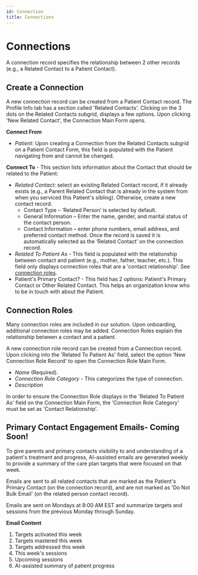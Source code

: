 ```yaml
---
id: Connection
title: Connections
---
```


# Connections
A connection record specifies the relationship between 2 other records (e.g., a Related Contact to a Patient Contact).

## Create a Connection

A new connection record can be created from a Patient Contact record. The Profile Info tab has a section called 'Related Contacts'. Clicking on the 3 dots on the Related Contacts subgrid, displays a few options. Upon clicking 'New Related Contact', the Connection Main Form opens.

**Connect From**
- *Patient*: Upon creating a Connection from the Related Contacts subgrid on a Patient Contact Form, this field is populated with the Patient navigating from and cannot be changed. 

**Connect To** - This section lists information about the Contact that should be related to the Patient:
- *Related Contact*: select an existing Related Contact record, if it already exists (e.g., a Parent Related Contact that is already in the system from when you serviced this Patient's sibling). Otherwise, create a new contact record.
    - Contact Type – ‘Related Person’ is selected by default.
    - General Information – Enter the name, gender, and marital status of the contact person.
    - Contact Information – enter phone numbers, email address, and preferred contact method.
    Once the record is saved it is automatically selected as the ‘Related Contact’ on the connection record.
- *Related To Patient As* - This field is populated with the relationship between contact and patient (e.g., mother, father, teacher, etc.). This field only displays connection roles that are a 'contact relationship'. See [connection roles](#connection-roles). 
- Patient's Primary Contact? - This field has 2 options: Patient's Primary Contact or Other Related Contact. This helps an organization know who to be in touch with about the Patient. 

## Connection Roles

Many connection roles are included in our solution. Upon onboarding, additional connection roles may be added. Connection Roles explain the relationship between a contact and a patient. 

A new connection role record can be created from a Connection record. Upon clicking into the 'Related To Patient As' field, select the option 'New Connection Role Record' to open the Connection Role Main Form.
- *Name* (Required). 
- *Connection Role Category* - This categorizes the type of connection.
- *Description*

In order to ensure the Connection Role displays in the 'Related To Patient As' field on the Connection Main Form, the 'Connection Role Category' must be set as 'Contact Relationship'. 

## Primary Contact Engagement Emails- Coming Soon!

To give parents and primary contacts visibility to and understanding of a patient's treatment and progress, AI-assisted emails are generated weekly to provide a summary of the care plan targets that were focused on that week.

Emails are sent to all related contacts that are marked as the Patient's Primary Contact (on the connection record), and are not marked as 'Do Not Bulk Email' (on the related person contact record).

Emails are sent on Mondays at 8:00 AM EST and summarize targets and sessions from the previous Monday through Sunday.

**Email Content**
1. Targets activated this week
2. Targets mastered this week
3. Targets addressed this week
4. This week's sessions
5. Upcoming sessions
6. AI-assisted summary of patient progress